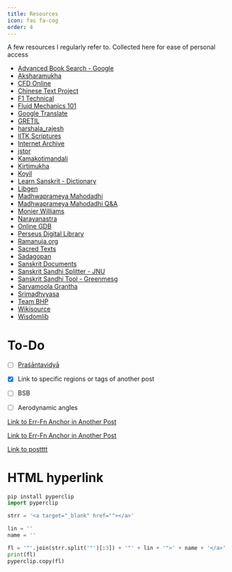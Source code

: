 ```yaml
---
title: Resources
icon: fas fa-cog
order: 4
---
```


A few resources I regularly refer to. Collected here for ease of personal access

- <a target="_blank" href="https://books.google.co.in/advanced_book_search">Advanced Book Search - Google</a>
- <a target="_blank" href="https://aksharamukha.appspot.com/converter">Aksharamukha</a>
- <a target="_blank" href="https://www.cfd-online.com/">CFD Online</a>
- <a target="_blank" href="https://ctext.org/">Chinese Text Project</a>
- <a target="_blank" href="https://www.f1technical.net/">F1 Technical</a>
- <a target="_blank" href="https://www.youtube.com/channel/UCcqQi9LT0ETkRoUu8eYaEkg">Fluid Mechanics 101</a>
- <a target="_blank" href="https://translate.google.co.in/">Google Translate</a>
- <a target="_blank" href="https://gretil.sub.uni-goettingen.de/gretil.html">GRETIL</a>
- <a target="_blank" href="https://sites.google.com/site/harshalarajesh/">harshala_rajesh</a>
- <a target="_blank" href="https://www.gitasupersite.iitk.ac.in/">IITK Scriptures</a>
- <a target="_blank" href="https://archive.org/">Internet Archive</a>
- <a target="_blank" href="https://www.jstor.org/">jstor</a>
- <a target="_blank" href="https://www.kamakotimandali.com/">Kamakotimandali</a>
- <a target="_blank" href="https://kirtimukha.com/">Kirtimukha</a>
- <a target="_blank" href="https://koyil.org/">Koyil</a>
- <a target="_blank" href="https://www.learnsanskrit.cc/">Learn Sanskrit - Dictionary</a>
- <a target="_blank" href="https://www.libgen.is/">Libgen</a>
- <a target="_blank" href="https://madhwaprameyamahodadhi.blogspot.com/">Madhwaprameya Mahodadhi</a>
- <a target="_blank" href="https://sites.google.com/site/madhwaprameyaqa/">Madhwaprameya Mahodadhi Q&A</a>
- <a target="_blank" href="https://www.sanskrit-lexicon.uni-koeln.de/scans/MWScan/2020/web/webtc/indexcaller.php">Monier Williams</a>
- <a target="_blank" href="https://narayanastra.blogspot.com/p/home-page.html">Narayanastra</a>
- <a target="_blank" href="https://www.onlinegdb.com/online_python_compiler">Online GDB</a>
- <a target="_blank" href="https://www.perseus.tufts.edu/hopper/">Perseus Digital Library</a>
- <a target="_blank" href="https://ramanuja.org/sri/Web/Index">Ramanuja.org</a>
- <a target="_blank" href="https://sacred-texts.com/">Sacred Texts</a>
- <a target="_blank" href="https://www.sadagopan.org/">Sadagopan</a>
- <a target="_blank" href="https://sanskritdocuments.org/">Sanskrit Documents</a>
- <a target="_blank" href="https://sanskrit.jnu.ac.in/sandhi/viccheda.jsp?itext=%E0%A4%AE%E0%A4%A6%E0%A5%8D%E0%A4%AF%E0%A4%BE%E0%A4%9C%E0%A4%BF%E0%A4%A8%E0%A4%83&itrans=&lastChar=#results">Sanskrit Sandhi Splitter - JNU</a>
- <a target="_blank" href="https://greenmesg.org/sanskrit_online_tools/sanskrit_sandhi_tool.php">Sanskrit Sandhi Tool - Greenmesg</a>
- <a target="_blank" href="https://anandamakaranda.in/">Sarvamoola Grantha</a>
- <a target="_blank" href="https://srimadhvyasa.wordpress.com/">Srimadhvyasa</a>
- <a target="_blank" href="https://www.team-bhp.com/">Team BHP</a>
- <a target="_blank" href="https://en.wikisource.org/wiki/Wikisource:Books">Wikisource</a>
- <a target="_blank" href="https://www.wisdomlib.org/">Wisdomlib</a>

# To-Do

- [ ] <a target="_blank" href="https://aurvadahana.github.io/posts/buddhavatara-madhva-perspective/#pravid">Praśāntavidyā</a>
- [x] Link to specific regions or tags of another post
- [ ] BSB
- [ ] Aerodynamic angles


[Link to Err-Fn Anchor in Another Post](/posts/stability-of-a-numerical-scheme/#err-fn)

[Link to Err-Fn Anchor in Another Post](https://aurvadahana.github.io/posts/stability-of-a-numerical-scheme/#err-fn)

<a target="_blank" href="https://aurvadahana.github.io/posts/stability-of-a-numerical-scheme/#err-fn">Link to postttt</a>

# HTML hyperlink

```python
pip install pyperclip
import pyperclip

strr = '<a target="_blank" href=""></a>'

lin = ''
name = ''

fl = '"'.join(strr.split('"')[:3]) + '"' + lin + '">' + name + '</a>'
print(fl)
pyperclip.copy(fl)
```
